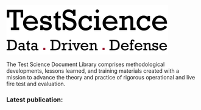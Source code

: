 ![](testsci-logo.png#center "{width='100'}")

The Test Science Document Library comprises methodological developments, lessons learned, and training materials created with a mission to advance the theory and practice of rigorous operational and live fire test and evaluation.


### Latest publication:
